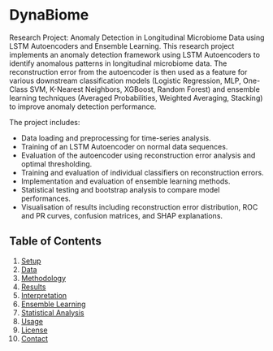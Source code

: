 # DynaBiome
Research Project: Anomaly Detection in Longitudinal Microbiome Data using LSTM Autoencoders and Ensemble Learning.
This research project implements an anomaly detection framework using LSTM Autoencoders to identify anomalous patterns in longitudinal microbiome data. The reconstruction error from the autoencoder is then used as a feature for various downstream classification models (Logistic Regression, MLP, One-Class SVM, K-Nearest Neighbors, XGBoost, Random Forest) and ensemble learning techniques (Averaged Probabilities, Weighted Averaging, Stacking) to improve anomaly detection performance.

The project includes:
- Data loading and preprocessing for time-series analysis.
- Training of an LSTM Autoencoder on normal data sequences.
- Evaluation of the autoencoder using reconstruction error analysis and optimal thresholding.
- Training and evaluation of individual classifiers on reconstruction errors.
- Implementation and evaluation of ensemble learning methods.
- Statistical testing and bootstrap analysis to compare model performances.
- Visualisation of results including reconstruction error distribution, ROC and PR curves, confusion matrices, and SHAP explanations.

## Table of Contents

1. [Setup](#setup)
2. [Data](#data)
3. [Methodology](#methodology)
4. [Results](#results)
5. [Interpretation](#interpretation)
6. [Ensemble Learning](#ensemble-learning)
7. [Statistical Analysis](#statistical-analysis)
8. [Usage](#usage)
9. [License](#license)
10. [Contact](#contact)
